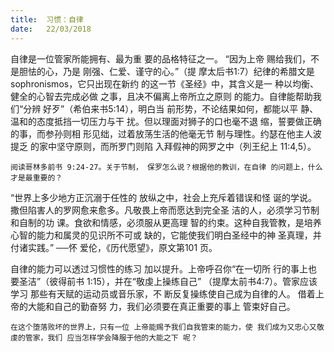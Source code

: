 ```yaml
---
title:  习惯：自律
date:   22/03/2018
---
```


自律是一位管家所能拥有、最为重
要的品格特征之一。 “因为上帝
赐给我们，不是胆怯的心，乃是
刚强、仁爱、谨守的心。”（提
摩太后书1:7）纪律的希腊文是
sophronismos，它只出现在新约
的这一节《圣经》中，其含义是一
种以均衡、健全的心智去完成必做
之事，且决不偏离上帝所立之原则
的能力。自律能帮助我们“分辨
好歹”（希伯来书5:14），明白当
前形势，不论结果如何，都能以平
静、温和的态度抵挡一切压力与干
扰。但以理面对狮子的口也毫不退
缩，誓要做正确的事，而参孙则相
形见绌，过着放荡生活的他毫无节
制与理性。约瑟在他主人波提乏
的家中坚守原则，而所罗门则陷
入拜假神的网罗之中（列王纪上
11:4,5）。

`阅读哥林多前书 9:24-27。关于节制，
保罗怎么说？根据他的教训，在自律
的问题上，什么才是最重要的？`

“世界上多少地方正沉溺于任性的
放纵之中，社会上充斥着错误和怪
诞的学说。撒但陷害人的罗网愈来愈多。凡敬畏上帝而愿达到完全圣
洁的人，必须学习节制和自制的功
课。食欲和情感，必须服从更高理
智的约束。这种自我管教，是培养
心智的能力和属灵的见识所不可或
缺的，它能使我们明白圣经中的神
圣真理，并付诸实践。” ──怀
爱伦，《历代愿望》，原文第101
页。

自律的能力可以透过习惯性的练习
加以提升。上帝呼召你“在一切所
行的事上也要圣洁”（彼得前书
1:15），并在“敬虔上操练自己”
（提摩太前书4:7）。管家应该学习
那些有天赋的运动员或音乐家，不
断反复操练使自己成为自律的人。
借着上帝的大能和自己的勤奋努
力，我们必须要在真正重要的事上
管束好自己。

`在这个堕落败坏的世界上，只有一位
上帝能赐予我们自我管束的能力，使
我们成为又忠心又敬虔的管家，我们
应当怎样学会降服于他的大能之下
呢？`